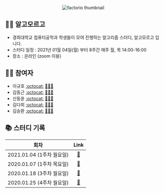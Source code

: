 
 <p align="center">
  <img src="https://user-images.githubusercontent.com/40848918/103416238-23703d00-4bc9-11eb-93f7-494ef7ea9eb5.png" alt="factorio thumbnail"/>
</p> 



## 👨‍💻 알고모르고
- 경희대학교 컴퓨터공학과 학생들이 모여 진행하는 알고리즘 스터디, 알고모르고 입니다.
- 스터디 일정 : 2021년 01월 04일(월) 부터 8주간 매주 월, 목 14:00-16:00
- 장소 : 온라인 (zoom 이용)

## 🙋‍♀️ 참여자
- 이규호 [:octocat:](https://github.com/GyuhoLee) [👨🏻‍💻](https://velog.io/@gyuho)
- 김동근 [:octocat:](https://github.com/Kim-DongGeun) [👨🏻‍💻](https://velog.io/@asdsa2134)
- 신동윤 [:octocat:](https://github.com/khusw) [👨🏻‍💻](https://sdy-study.tistory.com/)
- 김다희 [:octocat:](https://github.com/warmwhiten) [👩🏻‍💻](https://velog.io/@warmwhiten)
- 김승환 [:octocat:](https://github.com/Overnap) [👨🏻‍💻](https://www.notion.so/overnap/Blog-f48dc419c06c4fc0bfb2c48f14add860)

## 📚 스터디 기록

|           회차            |               Link           |
| :-----------------------: | :-------------------------------: |
| 2021.01.04 (1주차 월요일) | [:link:](./210104/readme.md) |
| 2020.01.07 (1주차 목요일) | [:link:](./210107/readme.md) |
| 2020.01.18 (3주차 월요일) | [:link:](./210118/readme.md) |
| 2020.01.25 (4주차 월요일) | [:link:](./210125/readme.md) |
